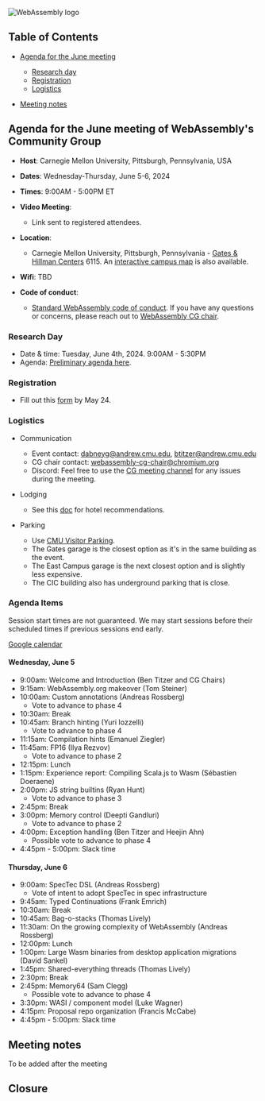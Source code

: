![WebAssembly logo](/images/WebAssembly.png)

## Table of Contents

* [Agenda for the June meeting](#agenda-for-the-June-meeting-of-webassemblys-community-group)

   * [Research day](#research-day)
   * [Registration](#registration)
   * [Logistics](#logistics)

* [Meeting notes](#meeting-notes)


## Agenda for the June meeting of WebAssembly's Community Group

- **Host**: Carnegie Mellon University, Pittsburgh, Pennsylvania, USA
- **Dates**: Wednesday-Thursday, June 5-6, 2024
- **Times**: 9:00AM - 5:00PM ET
- **Video Meeting**:
    - Link sent to registered attendees.
- **Location**:
    - Carnegie Mellon University, Pittsburgh, Pennsylvania - [Gates & Hillman Centers](https://maps.app.goo.gl/yG2fozWrGsf4GMua8) 6115. An [interactive campus map](https://map.concept3d.com/?id=192#!ct/19362,7382,1568,0,7308?m/15778?s/gates?mc/40.44504249681714,-79.94456500000001?z/17.1611187129103?lvl/0?share) is also available.

- **Wifi**: TBD
- **Code of conduct**:
    - [Standard WebAssembly code of conduct](https://github.com/WebAssembly/meetings/blob/main/CODE_OF_CONDUCT.md). If you have any questions or concerns, please reach out to [WebAssembly CG chair](mailto:webassembly-cg-chair@chromium.org).

### Research Day

- Date & time: Tuesday, June 4th, 2024. 9:00AM - 5:30PM
- Agenda: [Preliminary agenda here](https://www.cs.cmu.edu/~wasm/wasm-research-day-2024.html).

### Registration

- Fill out this [form](https://forms.gle/ahNN9e7Nwc8W9PtQ7) by May 24.

### Logistics

- Communication
    - Event contact: dabneyg@andrew.cmu.edu, btitzer@andrew.cmu.edu
    - CG chair contact: webassembly-cg-chair@chromium.org
    - Discord: Feel free to use the [CG meeting channel](https://discord.com/channels/453584038356058112/1228021998647509013) for any issues during the meeting.

- Lodging
    - See this [doc](https://docs.google.com/document/d/1Hjfl6QnqVQuXjFZ9vuP0vTMl0sQhBhupu_vfg2XbE5Q/edit) for hotel recommendations.

- Parking
    - Use [CMU Visitor Parking](https://www.cmu.edu/transportation/park/visitor.html).
    - The Gates garage is the closest option as it's in the same building as the event.
    - The East Campus garage is the next closest option and is slightly less expensive.
    - The CIC building also has underground parking that is close.

### Agenda Items

Session start times are not guaranteed. We may start sessions before their
scheduled times if previous sessions end early.

[Google calendar](https://calendar.google.com/calendar/u/0?cid=Y18xNmNmMWQyM2U3YzA1NzJiNGIyMWI3NWE0NDRiYjI1YjJlZGUxZTdhZGE5MzA4MDZjZGIwZTU4NzU5MWZiNjI2QGdyb3VwLmNhbGVuZGFyLmdvb2dsZS5jb20)

#### Wednesday, June 5

- 9:00am: Welcome and Introduction (Ben Titzer and CG Chairs)
- 9:15am: WebAssembly.org makeover (Tom Steiner)
- 10:00am: Custom annotations (Andreas Rossberg)
    - Vote to advance to phase 4
- 10:30am: Break
- 10:45am: Branch hinting (Yuri Iozzelli)
    - Vote to advance to phase 4
- 11:15am: Compilation hints (Emanuel Ziegler)
- 11:45am: FP16 (Ilya Rezvov)
    - Vote to advance to phase 2
- 12:15pm: Lunch
- 1:15pm: Experience report: Compiling Scala.js to Wasm (Sébastien Doeraene)
- 2:00pm: JS string builtins (Ryan Hunt)
    - Vote to advance to phase 3
- 2:45pm: Break
- 3:00pm: Memory control (Deepti Gandluri)
    - Vote to advance to phase 2
- 4:00pm: Exception handling (Ben Titzer and Heejin Ahn)
    - Possible vote to advance to phase 4
- 4:45pm - 5:00pm: Slack time

#### Thursday, June 6

- 9:00am: SpecTec DSL (Andreas Rossberg)
    - Vote of intent to adopt SpecTec in spec infrastructure
- 9:45am: Typed Continuations (Frank Emrich)
- 10:30am: Break
- 10:45am: Bag-o-stacks (Thomas Lively)
- 11:30am: On the growing complexity of WebAssembly (Andreas Rossberg)
- 12:00pm: Lunch
- 1:00pm: Large Wasm binaries from desktop application migrations (David Sankel)
- 1:45pm: Shared-everything threads (Thomas Lively)
- 2:30pm: Break
- 2:45pm: Memory64 (Sam Clegg)
    - Possible vote to advance to phase 4
- 3:30pm: WASI / component model (Luke Wagner)
- 4:15pm: Proposal repo organization (Francis McCabe)
- 4:45pm - 5:00pm: Slack time

## Meeting notes
To be added after the meeting

## Closure
